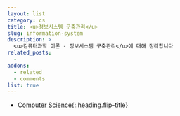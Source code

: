 ```yaml
---
layout: list
category: cs
title: <u>정보시스템 구축관리</u>
slug: information-system
description: >
  <u>컴퓨터과학 이론 - 정보시스템 구축관리</u>에 대해 정리합니다
related_posts:
  -
addons:
  - related
  - comments
list: true
---
```


* [Computer Science]{:.heading.flip-title}

[Computer Science]: /cs/
